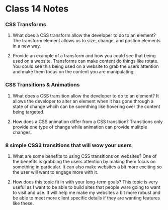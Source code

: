 # Class 14 Notes

### CSS Transforms

1. What does a CSS transform allow the developer to do to an element?
The transform element allows us to size, change, and postion elements in a new way. 

2. Provide an example of a transform and how you could see that being used on a website.
Transforms can make content do things like rotate. You could see this being used on a website to grab the users attention and make them focus on the content you are manipulating.

### CSS Transitions & Animations

1. What does a CSS transition allow the developer to do to an element?
It allows the developer to alter an element when it has gone through a state of change whcih can be soemthing like hovering over the content being targeted.

2. How does a CSS animation differ from a CSS transition?
Transitions only provide one type of change while animation can provide mulitple changes.

### 8 simple CSS3 transitions that will wow your users

1. What are some benefits to using CSS transitions on websites?
One of the benefits is grabbing the users attention by making them focus on something in particular. It can also make websites a bit more exciting so the user will want to engage more with it.

2. How does this topic fit in with your long-term goals?
This topic is very useful as I want to be able to build sites that people ware going to want to visit and use. It will help  me make my websites a bit more robust and be able to meet more client specific details if they are wanting features like these.
